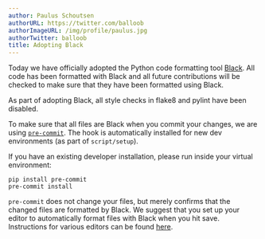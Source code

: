 ```yaml
---
author: Paulus Schoutsen
authorURL: https://twitter.com/balloob
authorImageURL: /img/profile/paulus.jpg
authorTwitter: balloob
title: Adopting Black
---
```


Today we have officially adopted the Python code formatting tool [Black](https://black.readthedocs.io). All code has been formatted with Black and all future contributions will be checked to make sure that they have been formatted using Black.

As part of adopting Black, all style checks in flake8 and pylint have been disabled.

To make sure that all files are Black when you commit your changes, we are using [`pre-commit`](https://pre-commit.com/). The hook is automatically installed for new dev environments (as part of `script/setup`).

If you have an existing developer installation, please run inside your virtual environment:

```
pip install pre-commit
pre-commit install
```

`pre-commit` does not change your files, but merely confirms that the changed files are formatted by Black. We suggest that you set up your editor to automatically format files with Black when you hit save. Instructions for various editors can be found [here](https://github.com/psf/black#editor-integration).
